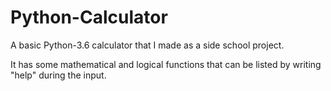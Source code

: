 # Python-Calculator
A basic Python-3.6 calculator that I made as a side school project.

It has some mathematical and logical functions that can be listed by writing "help" during the input.
